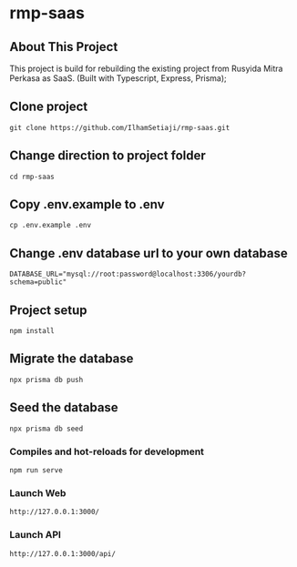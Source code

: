 # rmp-saas
## About This Project

This project is build for rebuilding the existing project from Rusyida Mitra Perkasa as SaaS. (Built with Typescript, Express, Prisma);

## Clone project
```
git clone https://github.com/IlhamSetiaji/rmp-saas.git
```

## Change direction to project folder
```
cd rmp-saas
```

## Copy .env.example to .env
```
cp .env.example .env
```

## Change .env database url to your own database
```
DATABASE_URL="mysql://root:password@localhost:3306/yourdb?schema=public"
```

## Project setup
```
npm install
```

## Migrate the database
```
npx prisma db push
```

## Seed the database
```
npx prisma db seed
```

### Compiles and hot-reloads for development
```
npm run serve
```

### Launch Web
```
http://127.0.0.1:3000/
```

### Launch API
```
http://127.0.0.1:3000/api/
```

